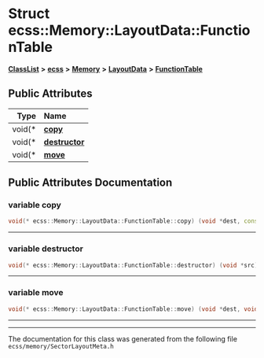 

# Struct ecss::Memory::LayoutData::FunctionTable



[**ClassList**](annotated.md) **>** [**ecss**](namespaceecss.md) **>** [**Memory**](namespaceecss_1_1Memory.md) **>** [**LayoutData**](structecss_1_1Memory_1_1LayoutData.md) **>** [**FunctionTable**](structecss_1_1Memory_1_1LayoutData_1_1FunctionTable.md)


























## Public Attributes

| Type | Name |
| ---: | :--- |
|  void(\* | [**copy**](#variable-copy)  <br> |
|  void(\* | [**destructor**](#variable-destructor)  <br> |
|  void(\* | [**move**](#variable-move)  <br> |












































## Public Attributes Documentation




### variable copy 

```C++
void(* ecss::Memory::LayoutData::FunctionTable::copy) (void *dest, const void *src);
```




<hr>



### variable destructor 

```C++
void(* ecss::Memory::LayoutData::FunctionTable::destructor) (void *src);
```




<hr>



### variable move 

```C++
void(* ecss::Memory::LayoutData::FunctionTable::move) (void *dest, void *src);
```




<hr>

------------------------------
The documentation for this class was generated from the following file `ecss/memory/SectorLayoutMeta.h`


